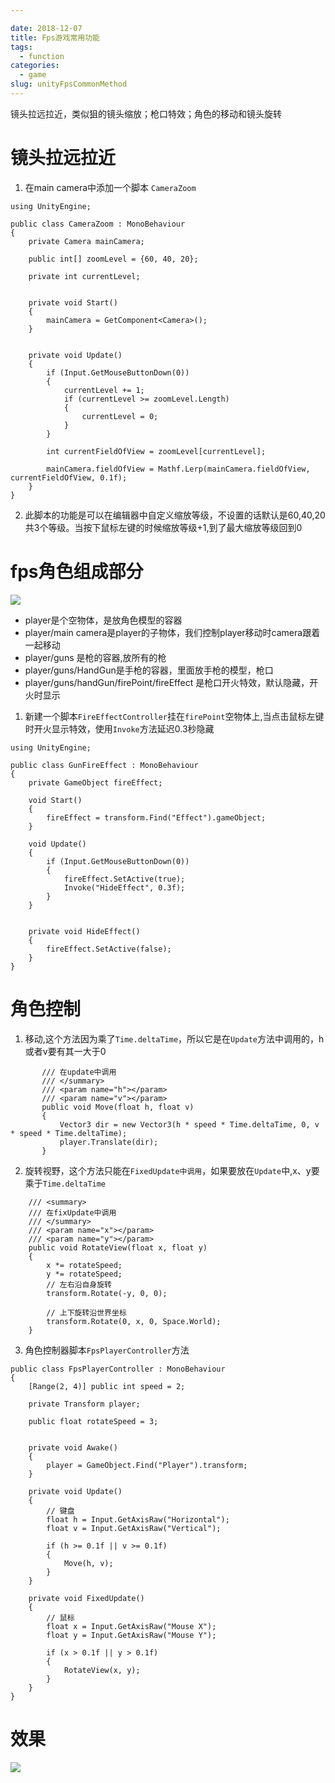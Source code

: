 ```yaml
---

date: 2018-12-07
title: Fps游戏常用功能
tags: 
  - function
categories: 
  - game
slug: unityFpsCommonMethod
---
```

镜头拉远拉近，类似狙的镜头缩放；枪口特效；角色的移动和镜头旋转
<!-- more -->


# 镜头拉远拉近

1. 在main camera中添加一个脚本 `CameraZoom`

```
using UnityEngine;

public class CameraZoom : MonoBehaviour
{
    private Camera mainCamera;

    public int[] zoomLevel = {60, 40, 20};

    private int currentLevel;


    private void Start()
    {
        mainCamera = GetComponent<Camera>();
    }


    private void Update()
    {
        if (Input.GetMouseButtonDown(0))
        {
            currentLevel += 1;
            if (currentLevel >= zoomLevel.Length)
            {
                currentLevel = 0;
            }
        }

        int currentFieldOfView = zoomLevel[currentLevel];

        mainCamera.fieldOfView = Mathf.Lerp(mainCamera.fieldOfView, currentFieldOfView, 0.1f);
    }
}
```

2. 此脚本的功能是可以在编辑器中自定义缩放等级，不设置的话默认是60,40,20共3个等级。当按下鼠标左键的时候缩放等级+1,到了最大缩放等级回到0



# fps角色组成部分
![](https://image.xiaomo.info/unity3d/fps/player.png)

- player是个空物体，是放角色模型的容器
- player/main camera是player的子物体，我们控制player移动时camera跟着一起移动
- player/guns 是枪的容器,放所有的枪
- player/guns/HandGun是手枪的容器，里面放手枪的模型，枪口
- player/guns/handGun/firePoint/fireEffect 是枪口开火特效，默认隐藏，开火时显示

1. 新建一个脚本`FireEffectController`挂在`firePoint`空物体上,当点击鼠标左键时开火显示特效，使用`Invoke`方法延迟0.3秒隐藏

```
using UnityEngine;

public class GunFireEffect : MonoBehaviour
{
    private GameObject fireEffect;

    void Start()
    {
        fireEffect = transform.Find("Effect").gameObject;
    }

    void Update()
    {
        if (Input.GetMouseButtonDown(0))
        {
            fireEffect.SetActive(true);
            Invoke("HideEffect", 0.3f);
        }
    }


    private void HideEffect()
    {
        fireEffect.SetActive(false);
    }
}
```

# 角色控制

1. 移动,这个方法因为乘了`Time.deltaTime`，所以它是在`Update`方法中调用的，h或者v要有其一大于0

```   /// <summary>
       /// 在update中调用
       /// </summary>
       /// <param name="h"></param>
       /// <param name="v"></param>
       public void Move(float h, float v)
       {
           Vector3 dir = new Vector3(h * speed * Time.deltaTime, 0, v * speed * Time.deltaTime);
           player.Translate(dir);
       }

```

2. 旋转视野，这个方法只能在`FixedUpdate中调用`，如果要放在`Update`中,x、y要乘于`Time.deltaTime`

```
    /// <summary>
    /// 在fixUpdate中调用
    /// </summary>
    /// <param name="x"></param>
    /// <param name="y"></param>
    public void RotateView(float x, float y)
    {
        x *= rotateSpeed;
        y *= rotateSpeed;
        // 左右沿自身旋转
        transform.Rotate(-y, 0, 0);

        // 上下旋转沿世界坐标
        transform.Rotate(0, x, 0, Space.World);
    }
```


3. 角色控制器脚本`FpsPlayerController`方法

```
public class FpsPlayerController : MonoBehaviour
{
    [Range(2, 4)] public int speed = 2;

    private Transform player;

    public float rotateSpeed = 3;


    private void Awake()
    {
        player = GameObject.Find("Player").transform;
    }

    private void Update()
    {
        // 键盘
        float h = Input.GetAxisRaw("Horizontal");
        float v = Input.GetAxisRaw("Vertical");

        if (h >= 0.1f || v >= 0.1f)
        {
            Move(h, v);
        }
    }

    private void FixedUpdate()
    {
        // 鼠标
        float x = Input.GetAxisRaw("Mouse X");
        float y = Input.GetAxisRaw("Mouse Y");

        if (x > 0.1f || y > 0.1f)
        {
            RotateView(x, y);
        }
    }
}
```


# 效果
![](https://image.xiaomo.info/unity3d/camera/fps.gif)
